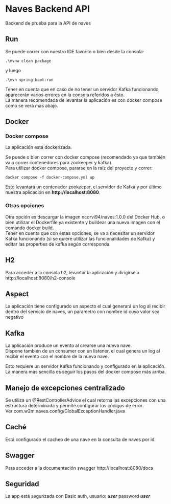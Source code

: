 # Naves Backend API
Backend de prueba para la API de naves

## Run
Se puede correr con nuestro IDE favorito o bien desde la consola:  

    .\mvnw clean package

y luego  

    .\mvn spring-boot:run

Tener en cuenta que en caso de no tener un servidor Kafka funcionando, aparecerán varios errores en la consola referidos a ésto.  
La manera recomendada de levantar la aplicación es con docker compose como se verá mas abajo.

## Docker
### Docker compose
La aplicación está dockerizada.  


Se puede o bien correr con docker compose (recomendado ya que también va a correr contenedores para zookeeper y kafka).  
Para utilizar docker compose, pararse en la raíz del proyecto y correr:  

    docker compose -f docker-compose.yml up

Esto levantará un contenedor zookeeper, el servidor de Kafka y por último nuestra aplicación en **http://localhost:8080**.   

### Otras opciones
Otra opción es descargar la imagen ncorvi94/naves:1.0.0 del Docker Hub, o bien utilizar el Dockerfile ya existente 
y buildear una nueva imagen con el comando docker build.  
Tener en cuenta que con éstas opciones, se va a necesitar un servidor Kafka funcionando (si se quiere utilizar las funcionalidades de Kafka) 
y editar las properties de kafka según corresponda.  

## H2
Para acceder a la consola h2, levantar la aplicación y dirigirse a http://localhost:8080/h2-console

## Aspect
La aplicación tiene configurado un aspecto el cual generará un log al recibir dentro del servicio de naves, un parametro con nombre id cuyo valor sea negativo

## Kafka
La aplicación produce un evento al crearse una nueva nave.  
Dispone también de un consumer con un listener, el cual genera un log al recibir el evento con el nombre de la nueva nave.  

Esto requiere un servidor Kafka funcionando y configurado en la aplicación.  
La manera más sencilla es seguir los pasos del docker compose más arriba.  

## Manejo de excepciones centralizado
Se utiliza un @RestControllerAdvice el cual retorna las excepciones con una estructura determinada y permite configurar los códigos de error.  
Ver com.w2m.naves.config/GlobalExceptionHandler.java

## Caché
Está configurado el cacheo de una nave en la consulta de naves por id.  

## Swagger
Para acceder a la documentación swagger http://localhost:8080/docs

## Seguridad
La app está segurizada con Basic auth, usuario: ***user*** password ***user***